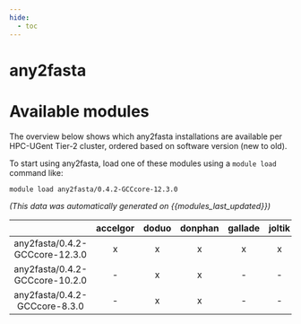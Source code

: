 ```yaml
---
hide:
  - toc
---
```


any2fasta
=========

# Available modules


The overview below shows which any2fasta installations are available per HPC-UGent Tier-2 cluster, ordered based on software version (new to old).

To start using any2fasta, load one of these modules using a `module load` command like:

```shell
module load any2fasta/0.4.2-GCCcore-12.3.0
```

*(This data was automatically generated on {{modules_last_updated}})*  

| |accelgor|doduo|donphan|gallade|joltik|shinx|
| :---: | :---: | :---: | :---: | :---: | :---: | :---: |
|any2fasta/0.4.2-GCCcore-12.3.0|x|x|x|x|x|x|
|any2fasta/0.4.2-GCCcore-10.2.0|-|x|x|-|-|-|
|any2fasta/0.4.2-GCCcore-8.3.0|-|x|x|-|-|-|

